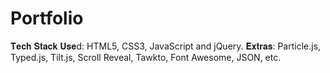 # Portfolio
𝐓𝐞𝐜𝐡 𝐒𝐭𝐚𝐜𝐤 𝐔𝐬𝐞d: HTML5, CSS3, JavaScript and jQuery.
𝐄𝐱𝐭𝐫𝐚𝐬: Particle.js, Typed.js, Tilt.js, Scroll Reveal, Tawkto, Font Awesome, JSON, etc.
